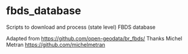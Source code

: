 # fbds_database
Scripts to download and process (state level) FBDS database


Adapted from https://github.com/open-geodata/br_fbds/
Thanks Michel Metran https://github.com/michelmetran

